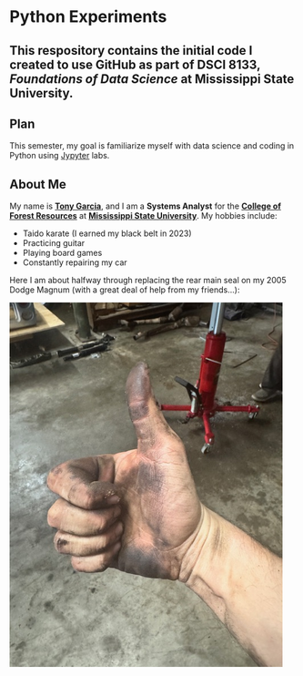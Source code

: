 # Python Experiments
This respository contains the initial code I created to use GitHub as part of DSCI 8133, *Foundations of Data Science* at Mississippi State University.
---
## Plan
This semester, my goal is familiarize myself with data science and coding in Python using [Jypyter](https://jupyter.org/) labs.
## About Me
My name is [**Tony Garcia**](https://www.cfr.msstate.edu/people/do_people.asp?fname=Tony&lname=Garcia), and I am a **Systems Analyst** for the [**College of Forest Resources**](https://www.cfr.msstate.edu/) at [**Mississippi State University**](https://www.msstate.edu/).
My hobbies include:
- Taido karate (I earned my black belt in 2023)
- Practicing guitar
- Playing board games
- Constantly repairing my car
  
Here I am about halfway through replacing the rear main seal on my 2005 Dodge Magnum (with a great deal of help from my friends...):

![05-Magnum](IMG_1589.JPG)
